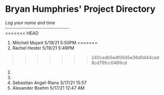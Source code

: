 # Bryan Humphries' Project Directory

*Log your name and time*
<br>--------------------------------</br>
<<<<<<< HEAD
1. Mitchell Mujwit 5/19/21 5:50PM
=======
1. Rachel Hester 5/19/21 5:49PM
>>>>>>> 240cedb5edf06d5e38d0d44cad8cd79fcc0469cd
2.
3.
4. Sebastian Angel-Riano 5/17/21    15:57
5. Alexander Boehm 5/17/21 12:47 AM
